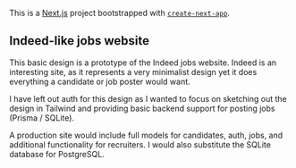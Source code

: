 This is a [Next.js](https://nextjs.org/) project bootstrapped with [`create-next-app`](https://github.com/vercel/next.js/tree/canary/packages/create-next-app).

## Indeed-like jobs website
This basic design is a prototype of the Indeed jobs website. Indeed is an interesting site, as it represents a very minimalist design yet it does everything a candidate or job poster would want.

I have left out auth for this design as I wanted to focus on sketching out the design in Tailwind and providing basic backend support for posting jobs (Prisma / SQLite).

A production site would include full models for candidates, auth, jobs, and additional functionality for recruiters. I would also substitute the SQLite database for PostgreSQL.


